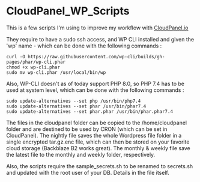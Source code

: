 # CloudPanel_WP_Scripts

This is a few scripts I'm using to improve my workflow with [CloudPanel.io](https://www.cloudpanel.io/)

They require to have a sudo ssh access, and WP CLI installed and given the 'wp' name - which can be done with the following commands :

```
curl -O https://raw.githubusercontent.com/wp-cli/builds/gh-pages/phar/wp-cli.phar
chmod +x wp-cli.phar
sudo mv wp-cli.phar /usr/local/bin/wp
```

Also, WP-CLI doesn't as of today support PHP 8.0, so PHP 7.4 has to be used at system level, which can be done with the following commands :

```
sudo update-alternatives --set php /usr/bin/php7.4
sudo update-alternatives --set phar /usr/bin/phar7.4
sudo update-alternatives --set phar.phar /usr/bin/phar.phar7.4
```

The files in the cloudpanel folder can be copied to the /home/cloudpanel folder and are destined to be used by CRON (which can be set in CloudPanel). The nightly file saves the whole Wordpress file folder in a single encrypted tar.gz.enc file, which can then be stored on your favorite cloud storage (Backblaze B2 works great). The monthly & weekly file save the latest file to the monthly and weekly folder, respectively.

Also, the scripts require the sample_secrets.sh to be renamed to secrets.sh and updated with the root user of your DB. Details in the file itself.
